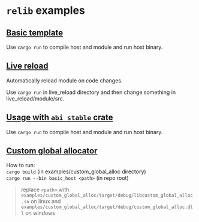 # `relib` examples

## [Basic template](https://github.com/xxshady/relib-template)

Use `cargo run` to compile host and module and run host binary.

## [Live reload](./live_reload)

Automatically reload module on code changes.

Use `cargo run` in live_reload directory and then change something in live_reload/module/src.

## [Usage with `abi_stable` crate](./abi_stable_usage)

Use `cargo run` to compile host and module and run host binary.

## [Custom global allocator](./custom_global_alloc)

How to run:<br>
`cargo build` (in examples/custom_global_alloc directory)<br>
`cargo run --bin basic_host <path>` (in repo root)

> replace `<path>` with `examples/custom_global_alloc/target/debug/libcustom_global_alloc.so` on linux and `examples/custom_global_alloc/target/debug/custom_global_alloc.dll` on windows
